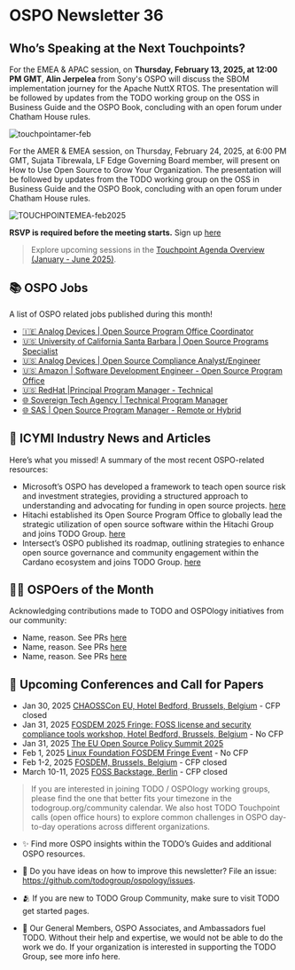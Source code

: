 # OSPO Newsletter 36

## Who’s Speaking at the Next Touchpoints?

For the EMEA & APAC session, on **Thursday, February 13, 2025, at 12:00 PM GMT**, **Alin Jerpelea** from Sony's OSPO will discuss the SBOM implementation journey for the Apache NuttX RTOS. 
The presentation will be followed by updates from the TODO working group on the OSS in Business Guide and the OSPO Book, concluding with an open forum under Chatham House rules.

![touchpointamer-feb](https://github.com/user-attachments/assets/6dd5ab1d-82c9-42cf-9f67-0380f41b919a)

For the AMER & EMEA session, on Thursday, February 24, 2025, at 6:00 PM GMT, Sujata Tibrewala, LF Edge Governing Board member, will present on How to Use Open Source to Grow Your Organization.
The presentation will be followed by updates from the TODO working group on the OSS in Business Guide and the OSPO Book, concluding with an open forum under Chatham House rules.

![TOUCHPOINTEMEA-feb2025](https://github.com/user-attachments/assets/d4117e31-b06c-4578-b08e-1ceed48f6fd6)

**RSVP is required before the meeting starts.** Sign up [here](https://zoom-lfx.platform.linuxfoundation.org/meeting/93266151738?password=e76e3320-7fb0-413a-b01b-33a11733e026)

> Explore upcoming sessions in the [Touchpoint Agenda Overview (January - June 2025)](https://github.com/todogroup/ospology/tree/main/meetings/Agenda_2025).


## 📚 OSPO Jobs

A list of OSPO related jobs published during this month!

- [🇮🇪 Analog Devices | Open Source Program Office Coordinator](https://analogdevices.wd1.myworkdayjobs.com/en-US/External/job/Open-Source-Program-Office-Coordinator_R245324)
- [🇺🇸 University of California Santa Barbara | Open Source Programs Specialist](https://recruit.ap.ucsb.edu/JPF02893)
- [🇺🇸 Analog Devices | Open Source Compliance Analyst/Engineer](https://analogdevices.wd1.myworkdayjobs.com/External/job/US-MA-Boston/Open-Source-Compliance-Analyst-Engineer_R245322)
- [🇺🇸 Amazon | Software Development Engineer - Open Source Program Office](https://www.amazon.jobs/en-gb/jobs/2852289/software-development-engineer-open-source-program-office-open-source-program-office)
- [🇺🇸 RedHat |Principal Program Manager - Technical](https://www.linkedin.com/jobs/view/4087439325/)
- [🌐 Sovereign Tech Agency | Technical Program Manager](https://www.sovereign.tech/jobs/technical-program-manager)
- [🌐 SAS | Open Source Program Manager - Remote or Hybrid](https://careers-sas.icims.com/jobs/38755/job)


## 📌 ICYMI Industry News and Articles
Here’s what you missed! A summary of the most recent OSPO-related resources:

- Microsoft’s OSPO has developed a framework to teach open source risk and investment strategies, providing a structured approach to understanding and advocating for funding in open source projects. [here](https://github.com/microsoft/OSPO/blob/main/learning_resources/using-oss/investment-framework.md)
- Hitachi established its Open Source Program Office to globally lead the strategic utilization of open source software within the Hitachi Group and joins TODO Group. [here](https://todogroup.org/blog/todo-member-hitachi/)
- Intersect’s OSPO published its roadmap, outlining strategies to enhance open source governance and community engagement within the Cardano ecosystem and joins TODO Group. [here](https://todogroup.org/blog/todo-member-intersect/)

  
## 🙋‍♀️ OSPOers of the Month
Acknowledging contributions made to TODO and OSPOlogy initiatives from our community:

- Name, reason. See PRs [here]()
- Name, reason. See PRs [here]()
- Name, reason. See PRs [here]()
  
## 📎 Upcoming Conferences and Call for Papers

- Jan 30, 2025 [CHAOSSCon EU, Hotel Bedford, Brussels, Belgium](https://chaoss.community/chaosscon-2025-eu/) - CFP closed
- Jan 31, 2025 [FOSDEM 2025 Fringe: FOSS license and security compliance tools workshop, Hotel Bedford, Brussels, Belgium](https://pretix.eu/aboutcode/fosdem-2025/) - No CFP
- Jan 31, 2025 [The EU Open Source Policy Summit 2025](https://summit.openforumeurope.org/#agenda)
- Feb 1, 2025 [Linux Foundation FOSDEM Fringe Event](https://linuxfoundation.regfox.com/linux-foundation-fosdem-side-event-2025) - No CFP
- Feb 1-2, 2025 [FOSDEM, Brussels, Belgium](https://fosdem.org/2025/) - CFP closed
- March 10-11, 2025 [FOSS Backstage, Berlin](https://25.foss-backstage.de/) - CFP closed


> If you are interested in joining TODO / OSPOlogy working groups, please find the one that better fits your timezone in the todogroup.org/community calendar. We
also host TODO Touchpoint calls (open office hours) to explore common challenges in OSPO day-to-day operations across different organizations.

- ✨ Find more OSPO insights within the TODO’s Guides and additional OSPO resources.

- 🧐 Do you have ideas on how to improve this newsletter? File an issue: https://github.com/todogroup/ospology/issues.

- 🫂 If you are new to TODO Group Community, make sure to visit TODO get started pages.

- 💚 Our General Members, OSPO Associates, and Ambassadors fuel TODO. Without their help and expertise, we would not be able to do the work we do. If your organization is interested in supporting the TODO Group, see more info here.
